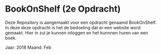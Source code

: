 # BookOnShelf (2e Opdracht)
Deze Repository is aangemaakt voor een opdracht genaamd BookOnShelf.
In deze deze opdracht is het de bedoeling dat er een website word gemaakt.
Hier in zul je kunnen inloggen en het kunnnen huren van een boek.

Jaar: 2018
Maand: Feb
